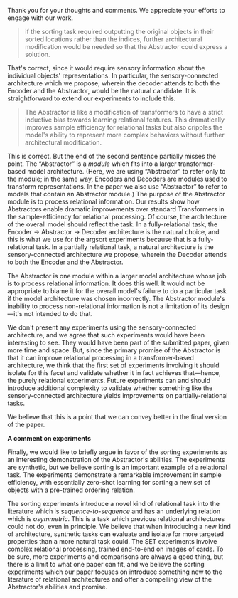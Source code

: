 Thank you for your thoughts and comments. We appreciate your efforts to engage with our work.

> if the sorting task required outputting the original objects in their sorted locations rather than the indices, further architectural modification would be needed so that the Abstractor could express a solution.

That's correct, since it would require sensory information about the individual objects' representations. In particular, the sensory-connected architecture which we propose, wherein the decoder attends to both the Encoder and the Abstractor, would be the natural candidate. It is straightforward to extend our experiments to include this.

> The Abstractor is like a modification of transformers to have a strict inductive bias towards learning relational features. This dramatically improves sample efficiency for relational tasks but also cripples the model's ability to represent more complex behaviors without further architectural modification.

This is correct. But the end of the second sentence partially misses the point. The “Abstractor” is a *module* which fits into a larger transformer-based model architecture. (Here, we are using “Abstractor” to refer only to the module; in the same way, 
Encoders and Decoders are modules used to transform representations. In the paper we also use “Abstractor” to refer to models that contain an Abstractor module.) The purpose of the Abstractor module is to process relational information. Our results show how Abstractors enable dramatic improvements over standard Transformers in the sample-efficiency for relational processing. Of course, the architecture of the overall model should reflect the task. In a fully-relational task, the Encoder → Abstractor → Decoder architecture is the natural choice, and this is what we use for the argsort experiments because that is a fully-relational task. In a partially relational task, a natural architecture is the sensory-connected architecture we propose, wherein the Decoder attends to both the Encoder and the Abstractor.

The Abstractor is one module within a larger model architecture whose job is to process relational information. It does this well. It would not be appropriate to blame it for the overall model's failure to do a particular task if the model architecture was chosen incorrectly. The Abstractor module's inability to process non-relational information is not a limitation of its design—it's not intended to do that.

We don't present any experiments using the sensory-connected architecture, and we agree that such experiments would have been interesting to see. They would have been part of the submitted paper, given more time and space. But, since the primary promise of the Abstractor is that it can improve relational processing in a transformer-based architecture, we think that the first set of experiments involving it should isolate for this facet and validate whether it in fact achieves that—hence, the purely relational experiments. Future experiments can and should introduce additional complexity to validate whether something like the sensory-connected architecture yields improvements on partially-relational tasks.

We believe that this is a point that we can convey better in the final version of the paper.

**A comment on experiments**

Finally, we would like to briefly argue in favor of the sorting experiments as an interesting demonstration of the Abstractor's abilities. The experiments are synthetic, but we believe sorting is an important example of a relational task. The experiments demonstrate a remarkable improvement in sample efficiency, with essentially zero-shot learning for sorting a new set of objects with a pre-trained ordering relation.

[comment]: <> (On the other hand, with regard to comparison to other architectures, the experiments in the CorelNet/ESBN/PrediNet papers are also synthetically generated and are hardly “real-world” tasks. They involve images, which one might view as an advantage, but the underlying relations which need to modeled to solve these tasks are often quite simple compared to the sorting experiments—typically same/different such relations become even easier to model when temporal context normalization is used with a symmetry inductive bias. As mentioned in the CorelNet paper, the parameters of the encoder need not even be learnable since the inner products will always be large if the objects are the same and small otherwise. However, those experiments were still interesting demonstrations of those models' abilities. Similarly, we think that the sorting experiments offer a compelling demonstration of the Abstractor's abilities.)


The sorting experiments introduce a novel kind of relational task into the literature which is *sequence-to-sequence* and has an underlying relation which is *asymmetric*. This is a task which previous relational architectures could not do, even in principle. We believe that when introducing a new kind of architecture, synthetic tasks can evaluate and isolate for more targeted properties than a more natural task could. The SET experiments involve complex relational processing, trained end-to-end on images of cards. To be sure, more experiments and comparisons are always a good thing, but there is a limit to what one paper can fit, and we believe the sorting experiments which our paper focuses on introduce something new to the literature of relational architectures and offer a compelling view of the Abstractor's abilities and promise.